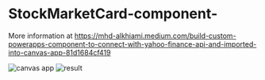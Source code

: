 # StockMarketCard-component-
More information at 
https://mhd-alkhiami.medium.com/build-custom-powerapps-component-to-connect-with-yahoo-finance-api-and-imported-into-canvas-app-81d1684cf419


![canvas app](https://user-images.githubusercontent.com/20167588/107130069-36cba200-6905-11eb-8841-b24b10ab0cf7.PNG)
![result](https://user-images.githubusercontent.com/20167588/107130071-3a5f2900-6905-11eb-84f4-8c701c600cbf.PNG)

